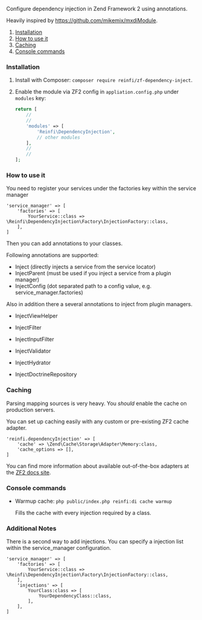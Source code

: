 Configure dependency injection in Zend Framework 2 using annotations.

Heavily inspired by https://github.com/mikemix/mxdiModule.

1. [Installation](#installation)
2. [How to use it](#howtouseit)
3. [Caching](#caching)
4. [Console commands](#console-commands)

### Installation

1. Install with Composer: `composer require reinfi/zf-dependency-inject`.

2. Enable the module via ZF2 config in `appliation.config.php` under `modules` key:

    ```php
    return [
        //
        //
        'modules' => [
            'Reinfi\DependencyInjection',
            // other modules
        ],
        //
        //
    ];
    ```
### How to use it

You need to register your services under the factories key within the service manager
```
'service_manager' => [
    'factories' => [
        YourService::class => \Reinfi\DependencyInjection\Factory\InjectionFactory::class,
    ],
]
```

Then you can add annotations to your classes.

Following annotations are supported:

* Inject (directly injects a service from the service locator)
* InjectParent (must be used if you inject a service from a plugin manager)
* InjectConfig (dot separated path to a config value, e.g. service_manager.factories)

Also in addition there a several annotations to inject from plugin managers.
* InjectViewHelper
* InjectFilter
* InjectInputFilter
* InjectValidator
* InjectHydrator

* InjectDoctrineRepository

### Caching

Parsing mapping sources is very heavy. You *should* enable the cache on production servers.

You can set up caching easily with any custom or pre-existing ZF2 cache adapter.

```
'reinfi.dependencyInjection' => [
    'cache' => \Zend\Cache\Storage\Adapter\Memory:class,
    'cache_options => [],
]
```

You can find more information about available out-of-the-box adapters at the [ZF2 docs site](http://framework.zend.com/manual/current/en/modules/zend.cache.storage.adapter.html).

### Console commands

* Warmup cache: `php public/index.php reinfi:di cache warmup`

  Fills the cache with every injection required by a class.

### Additional Notes

There is a second way to add injections. You can specify a injection list within the service_manager configuration.

```
'service_manager' => [
    'factories' => [
        YourService::class => \Reinfi\DependencyInjection\Factory\InjectionFactory::class,
    ],
    'injections' => [
        YourClass:class => [
            YourDependencyClass::class,
        ],
    ],
]
```